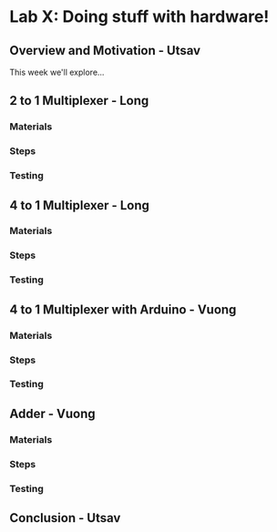 # Lab X: Doing stuff with hardware!

## Overview and Motivation - Utsav
This week we'll explore...




## 2 to 1 Multiplexer - Long
### Materials

### Steps 

### Testing 




## 4 to 1 Multiplexer - Long
### Materials

### Steps 

### Testing




## 4 to 1 Multiplexer with Arduino - Vuong
### Materials 

### Steps 

### Testing 





## Adder - Vuong
### Materials

### Steps

### Testing





## Conclusion - Utsav</h1>




